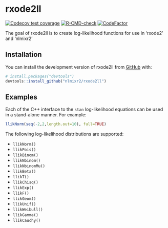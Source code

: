 
<!-- README.md is generated from README.Rmd. Please edit that file -->

# rxode2ll

<!-- badges: start -->

[![Codecov test
coverage](https://codecov.io/gh/nlmixr2/rxode2ll/branch/main/graph/badge.svg)](https://app.codecov.io/gh/nlmixr2/rxode2ll?branch=main)
[![R-CMD-check](https://github.com/nlmixr2/rxode2ll/actions/workflows/R-CMD-check.yaml/badge.svg)](https://github.com/nlmixr2/rxode2ll/actions/workflows/R-CMD-check.yaml)
[![CodeFactor](https://www.codefactor.io/repository/github/nlmixr2/rxode2ll/badge)](https://www.codefactor.io/repository/github/nlmixr2/rxode2ll)
<!-- badges: end -->

The goal of rxode2ll is to create log-likelihood functions for use in
‘rxode2’ and ‘nlmixr2’

## Installation

You can install the development version of rxode2ll from
[GitHub](https://github.com/) with:

``` r
# install.packages("devtools")
devtools::install_github("nlmixr2/rxode2ll")
```

## Examples

Each of the C++ interface to the `stan` log-likelihood equations can be
used in a stand-alone manner. For example:

``` r
llikNorm(seq(-2,2,length.out=10), full=TRUE)
```

The following log-likelihood distributions are supported:

  - `llikNorm()`
  - `llikPois()`
  - `llikBinom()`
  - `llikNbinom()`
  - `llikNbinomMu()`
  - `llikBeta()`
  - `llikT()`
  - `llikChisq()`
  - `llikExp()`
  - `llikF()`
  - `llikGeom()`
  - `llikUnif()`
  - `llikWeibull()`
  - `llikGamma()`
  - `llikCauchy()`
